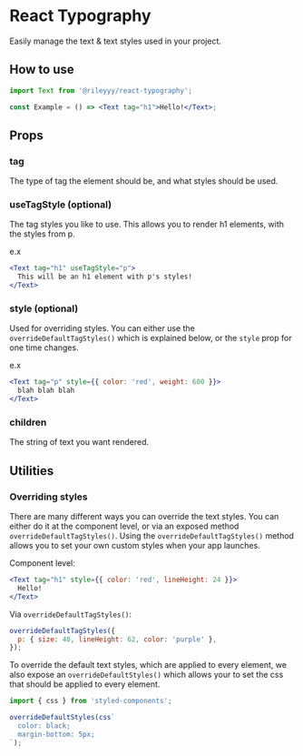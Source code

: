 # React Typography

Easily manage the text & text styles used in your project.

## How to use

```jsx
import Text from '@rileyyy/react-typography';

const Example = () => <Text tag="h1">Hello!</Text>;
```

## Props

### tag

The type of tag the element should be, and what styles should be used.

### useTagStyle (optional)

The tag styles you like to use. This allows you to render h1 elements, with the styles from p.

e.x

```jsx
<Text tag="h1" useTagStyle="p">
  This will be an h1 element with p's styles!
</Text>
```

### style (optional)

Used for overriding styles. You can either use the `overrideDefaultTagStyles()` which is explained below, or the `style` prop for one time changes.

e.x

```jsx
<Text tag="p" style={{ color: 'red', weight: 600 }}>
  blah blah blah
</Text>
```

### children

The string of text you want rendered.

## Utilities

### Overriding styles

There are many different ways you can override the text styles. You can either do it at the component level, or via an exposed method `overrideDefaultTagStyles()`. Using the `overrideDefaultTagStyles()` method allows you to set your own custom styles when your app launches.

Component level:

```jsx
<Text tag="h1" style={{ color: 'red', lineHeight: 24 }}>
  Hello!
</Text>
```

Via `overrideDefaultTagStyles()`:

```jsx
overrideDefaultTagStyles({
  p: { size: 40, lineHeight: 62, color: 'purple' },
});
```

To override the default text styles, which are applied to every element, we also expose an `overrideDefaultStyles()` which allows your to set the css that should be applied to every element.

```jsx
import { css } from 'styled-components';

overrideDefaultStyles(css`
  color: black;
  margin-bottom: 5px;
`);
```
